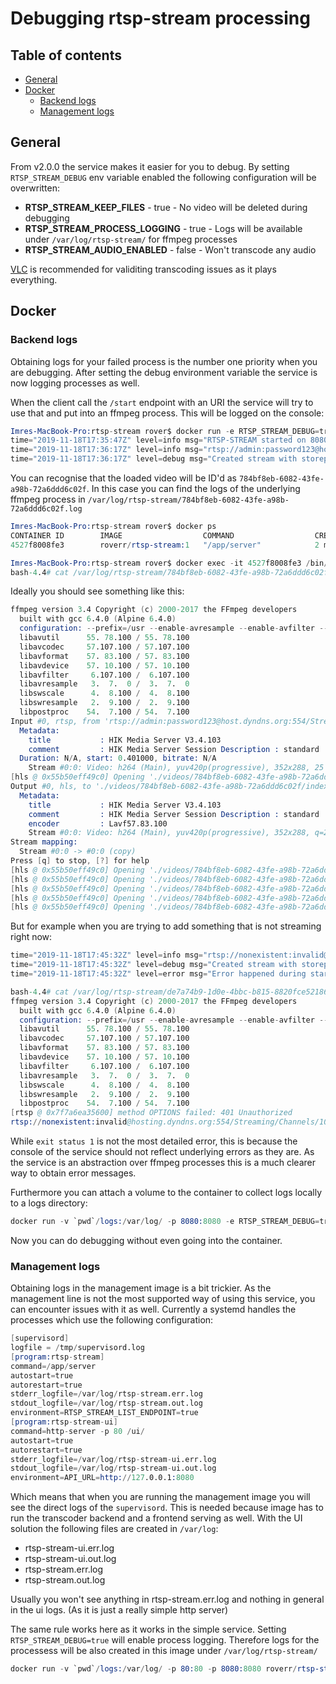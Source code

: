 # Debugging rtsp-stream processing

## Table of contents
* [General](#general)
* [Docker](#docker)
    * [Backend logs](#backend-logs)
    * [Management logs](#management-logs)

## General

From v2.0.0 the service makes it easier for you to debug. By setting `RTSP_STREAM_DEBUG` env variable enabled the following configuration will be overwritten:
- **RTSP_STREAM_KEEP_FILES** - true - No video will be deleted during debugging
- **RTSP_STREAM_PROCESS_LOGGING** - true - Logs will be available under `/var/log/rtsp-stream/` for ffmpeg processes
- **RTSP_STREAM_AUDIO_ENABLED** - false - Won't transcode any audio

[VLC](https://www.videolan.org/vlc/) is recommended for validiting transcoding issues as it plays everything.

## Docker
### Backend logs

Obtaining logs for your failed process is the number one priority when you are debugging.
After setting the debug environment variable the service is now logging processes as well.

When the client call the `/start` endpoint with an URI the service will try to use that and put into an ffmpeg process. 
This will be logged on the console:

```s
Imres-MacBook-Pro:rtsp-stream rover$ docker run -e RTSP_STREAM_DEBUG=true -p 8080:8080 roverr/rtsp-stream:1
time="2019-11-18T17:35:47Z" level=info msg="RTSP-STREAM started on 8080"
time="2019-11-18T17:36:17Z" level=info msg="rtsp://admin:password123@hosting.dyndns.org:554/Streaming/Channels/102 started processing"
time="2019-11-18T17:36:17Z" level=debug msg="Created stream with storepath ./videos/784bf8eb-6082-43fe-a98b-72a6ddd6c02f"
```

You can recognise that the loaded video will be ID'd as `784bf8eb-6082-43fe-a98b-72a6ddd6c02f`. In this case you can find the logs of the underlying ffmpeg process in `/var/log/rtsp-stream/784bf8eb-6082-43fe-a98b-72a6ddd6c02f.log`

```s
Imres-MacBook-Pro:rtsp-stream rover$ docker ps
CONTAINER ID        IMAGE                  COMMAND                  CREATED             STATUS              PORTS                      NAMES
4527f8008fe3        roverr/rtsp-stream:1   "/app/server"            2 minutes ago       Up 2 minutes        0.0.0.0:8080->8080/tcp     youthful_ride

Imres-MacBook-Pro:rtsp-stream rover$ docker exec -it 4527f8008fe3 /bin/bash
bash-4.4# cat /var/log/rtsp-stream/784bf8eb-6082-43fe-a98b-72a6ddd6c02f.log 
```

Ideally you should see something like this:
```s
ffmpeg version 3.4 Copyright (c) 2000-2017 the FFmpeg developers
  built with gcc 6.4.0 (Alpine 6.4.0)
  configuration: --prefix=/usr --enable-avresample --enable-avfilter --enable-gnutls --enable-gpl --enable-libmp3lame --enable-librtmp --enable-libvorbis --enable-libvpx --enable-libxvid --enable-libx264 --enable-libx265 --enable-libtheora --enable-libv4l2 --enable-postproc --enable-pic --enable-pthreads --enable-shared --enable-libxcb --disable-stripping --disable-static --enable-vaapi --enable-vdpau --enable-libopus --disable-debug
  libavutil      55. 78.100 / 55. 78.100
  libavcodec     57.107.100 / 57.107.100
  libavformat    57. 83.100 / 57. 83.100
  libavdevice    57. 10.100 / 57. 10.100
  libavfilter     6.107.100 /  6.107.100
  libavresample   3.  7.  0 /  3.  7.  0
  libswscale      4.  8.100 /  4.  8.100
  libswresample   2.  9.100 /  2.  9.100
  libpostproc    54.  7.100 / 54.  7.100
Input #0, rtsp, from 'rtsp://admin:password123@host.dyndns.org:554/Streaming/Channels/102':
  Metadata:
    title           : HIK Media Server V3.4.103
    comment         : HIK Media Server Session Description : standard
  Duration: N/A, start: 0.401000, bitrate: N/A
    Stream #0:0: Video: h264 (Main), yuv420p(progressive), 352x288, 25 fps, 25 tbr, 90k tbn, 50 tbc
[hls @ 0x55b50eff49c0] Opening './videos/784bf8eb-6082-43fe-a98b-72a6ddd6c02f/0.ts' for writing
Output #0, hls, to './videos/784bf8eb-6082-43fe-a98b-72a6ddd6c02f/index.m3u8':
  Metadata:
    title           : HIK Media Server V3.4.103
    comment         : HIK Media Server Session Description : standard
    encoder         : Lavf57.83.100
    Stream #0:0: Video: h264 (Main), yuv420p(progressive), 352x288, q=2-31, 25 fps, 25 tbr, 90k tbn, 25 tbc
Stream mapping:
  Stream #0:0 -> #0:0 (copy)
Press [q] to stop, [?] for help
[hls @ 0x55b50eff49c0] Opening './videos/784bf8eb-6082-43fe-a98b-72a6ddd6c02f/1.ts' for writing
[hls @ 0x55b50eff49c0] Opening './videos/784bf8eb-6082-43fe-a98b-72a6ddd6c02f/index.m3u8.tmp' for writing
[hls @ 0x55b50eff49c0] Opening './videos/784bf8eb-6082-43fe-a98b-72a6ddd6c02f/2.ts' for writing
[hls @ 0x55b50eff49c0] Opening './videos/784bf8eb-6082-43fe-a98b-72a6ddd6c02f/index.m3u8.tmp' for writing
[hls @ 0x55b50eff49c0] Opening './videos/784bf8eb-6082-43fe-a98b-72a6ddd6c02f/3.ts' for writing
```

But for example when you are trying to add something that is not streaming right now:
```s
time="2019-11-18T17:45:32Z" level=info msg="rtsp://nonexistent:invalid@hosting.dyndns.org:554/Streaming/Channels/102 started processing"
time="2019-11-18T17:45:32Z" level=debug msg="Created stream with storepath ./videos/de7a74b9-1d0e-4bbc-b815-8820fce52186"
time="2019-11-18T17:45:32Z" level=error msg="Error happened during starting of ./videos/de7a74b9-1d0e-4bbc-b815-8820fce52186/index.m3u8 || Error: exit status 1"
```

```s
bash-4.4# cat /var/log/rtsp-stream/de7a74b9-1d0e-4bbc-b815-8820fce52186.log 
ffmpeg version 3.4 Copyright (c) 2000-2017 the FFmpeg developers
  built with gcc 6.4.0 (Alpine 6.4.0)
  configuration: --prefix=/usr --enable-avresample --enable-avfilter --enable-gnutls --enable-gpl --enable-libmp3lame --enable-librtmp --enable-libvorbis --enable-libvpx --enable-libxvid --enable-libx264 --enable-libx265 --enable-libtheora --enable-libv4l2 --enable-postproc --enable-pic --enable-pthreads --enable-shared --enable-libxcb --disable-stripping --disable-static --enable-vaapi --enable-vdpau --enable-libopus --disable-debug
  libavutil      55. 78.100 / 55. 78.100
  libavcodec     57.107.100 / 57.107.100
  libavformat    57. 83.100 / 57. 83.100
  libavdevice    57. 10.100 / 57. 10.100
  libavfilter     6.107.100 /  6.107.100
  libavresample   3.  7.  0 /  3.  7.  0
  libswscale      4.  8.100 /  4.  8.100
  libswresample   2.  9.100 /  2.  9.100
  libpostproc    54.  7.100 / 54.  7.100
[rtsp @ 0x7f7a6ea35600] method OPTIONS failed: 401 Unauthorized
rtsp://nonexistent:invalid@hosting.dyndns.org:554/Streaming/Channels/102: Server returned 401 Unauthorized (authorization failed)
```

While `exit status 1` is not the most detailed error, this is because the console of the service should not reflect underlying errors as they are. As the service is an abstraction over ffmpeg processes this is a much clearer way to obtain error messages.

Furthermore you can attach a volume to the container to collect logs locally to a logs directory:
```s
docker run -v `pwd`/logs:/var/log/ -p 8080:8080 -e RTSP_STREAM_DEBUG=true roverr/rtsp-stream:1
```
Now you can do debugging without even going into the container.

### Management logs

Obtaining logs in the management image is a bit trickier. As the management line is not the most supported way of using this service, you can encounter issues with it as well. Currently a systemd handles the processes which use the following configuration:
```s
[supervisord]
logfile = /tmp/supervisord.log
[program:rtsp-stream]
command=/app/server
autostart=true
autorestart=true
stderr_logfile=/var/log/rtsp-stream.err.log
stdout_logfile=/var/log/rtsp-stream.out.log
environment=RTSP_STREAM_LIST_ENDPOINT=true
[program:rtsp-stream-ui]
command=http-server -p 80 /ui/
autostart=true
autorestart=true
stderr_logfile=/var/log/rtsp-stream-ui.err.log
stdout_logfile=/var/log/rtsp-stream-ui.out.log
environment=API_URL=http://127.0.0.1:8080
```
Which means that when you are running the management image you will see the direct logs of the `supervisord`. This is needed because image has to run the transcoder backend and a frontend serving as well.
With the UI solution the following files are created in `/var/log`: 
* rtsp-stream-ui.err.log
* rtsp-stream-ui.out.log
* rtsp-stream.err.log
* rtsp-stream.out.log

Usually you won't see anything in rtsp-stream.err.log and nothing in general in the ui logs. (As it is just a really simple http server)


The same rule works here as it works in the simple service. Setting `RTSP_STREAM_DEBUG=true` will enable process logging. Therefore logs for the processess will be also created in this image under `/var/log/rtsp-stream/`

```s
docker run -v `pwd`/logs:/var/log/ -p 80:80 -p 8080:8080 roverr/rtsp-stream:1-management
```
